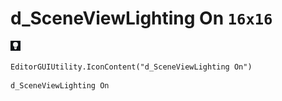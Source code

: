 # d_SceneViewLighting On `16x16`
<img src="/img/d_SceneViewLighting%20On.png" width=16 height=16>

``` CSharp
EditorGUIUtility.IconContent("d_SceneViewLighting On")
```
```
d_SceneViewLighting On
```
